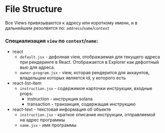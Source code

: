 # File Structure
Все Views привязываются к адресу или короткому имени, 
и в дальнейшем резолвятся по:
`address`/`name`/`context`

### Специализация `view` по `context`/`name`:
* react
    * `default.jsx` - дефолная view, отображаемая для текущего адреса при рендеринге в React.
        Отображается в Explorer как дефолтный вью для адреса.
    * `owner-program.jsx` - view, которая рендерится для аккаунтов,
        владельцем которых является id, у которого есть
* react-list-item
    * `instruction.jsx` - содержимое карточки инструкции, входные props:
        * instruction - инструкция solana
        * transaction - транзакция, содержащая инструкцию
* react-text - текстовая информация об объекте
    * `instruction.jsx` - краткое описание инструкции, отправляемой на адрес программы
    * `name.jsx` - имя программы

